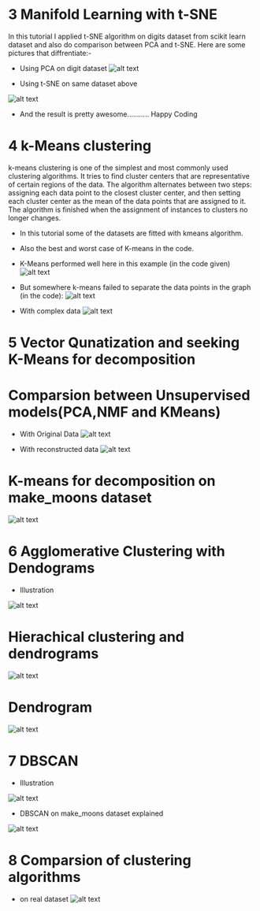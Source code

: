 
# 3 Manifold Learning with t-SNE
 In this tutorial I applied t-SNE algorithm on digits dataset from scikit learn dataset and also do comparison between PCA and t-SNE.
 Here are some pictures that diffrentiate:-
 * Using PCA on digit dataset
 ![alt text](https://github.com/manish29071998/Introduction-to-Machine-Learning-with-Python/blob/master/3.%20Unsupervised%20Learning/images/img1.PNG)
 
 * Using t-SNE on same dataset above
 
 ![alt text](https://github.com/manish29071998/Introduction-to-Machine-Learning-with-Python/blob/master/3.%20Unsupervised%20Learning/images/img2.PNG)
 
 * And the result is pretty awesome........... Happy Coding


# 4 k-Means clustering

k-means clustering is one of the simplest and most commonly used clustering algorithms. It tries to find cluster centers that are representative of certain regions of the data. The algorithm alternates between two steps: assigning each data point to the closest cluster center, and then setting each cluster center as the mean of the data points that are assigned to it. The algorithm is finished when the assignment of instances to clusters no longer changes.

* In this tutorial some of the datasets are fitted with kmeans algorithm.
* Also the best and worst case of K-means in the code.

* K-Means performed well here in this example (in the code given)
![alt text](https://github.com/manish29071998/Introduction-to-Machine-Learning-with-Python/blob/master/3.%20Unsupervised%20Learning/images/img3.PNG)

* But somewhere k-means failed to separate the data points in the graph (in the code):
![alt text](https://github.com/manish29071998/Introduction-to-Machine-Learning-with-Python/blob/master/3.%20Unsupervised%20Learning/images/img4.PNG)

* With complex data
![alt text](https://github.com/manish29071998/Introduction-to-Machine-Learning-with-Python/blob/master/3.%20Unsupervised%20Learning/images/img5.PNG)


# 5 Vector Qunatization and seeking K-Means for decomposition

# Comparsion between Unsupervised models(PCA,NMF and KMeans)
 * With Original Data
![alt text](https://github.com/manish29071998/Introduction-to-Machine-Learning-with-Python/blob/master/3.%20Unsupervised%20Learning/images/img6.PNG)

 * With reconstructed data 
 ![alt text](https://github.com/manish29071998/Introduction-to-Machine-Learning-with-Python/blob/master/3.%20Unsupervised%20Learning/images/img7.PNG)
 
 # K-means for decomposition on make_moons dataset
 
 ![alt text](https://github.com/manish29071998/Introduction-to-Machine-Learning-with-Python/blob/master/3.%20Unsupervised%20Learning/images/img8.PNG)

# 6 Agglomerative Clustering with Dendograms
 * Illustration
 
![alt text](https://github.com/manish29071998/Introduction-to-Machine-Learning-with-Python/blob/master/3.%20Unsupervised%20Learning/images/img9.PNG)

# Hierachical clustering and dendrograms

![alt text](https://github.com/manish29071998/Introduction-to-Machine-Learning-with-Python/blob/master/3.%20Unsupervised%20Learning/images/img10.PNG)

# Dendrogram

![alt text](https://github.com/manish29071998/Introduction-to-Machine-Learning-with-Python/blob/master/3.%20Unsupervised%20Learning/images/img11.PNG)


# 7 DBSCAN
 * Illustration
 
 ![alt text](https://github.com/manish29071998/Introduction-to-Machine-Learning-with-Python/blob/master/3.%20Unsupervised%20Learning/images/img12.PNG)
 
  * DBSCAN on make_moons dataset explained
  
  ![alt text](https://github.com/manish29071998/Introduction-to-Machine-Learning-with-Python/blob/master/3.%20Unsupervised%20Learning/images/img13.PNG)
  
 # 8 Comparsion of clustering algorithms
  * on real dataset
  ![alt text](https://github.com/manish29071998/Introduction-to-Machine-Learning-with-Python/blob/master/3.%20Unsupervised%20Learning/images/img14.PNG)
